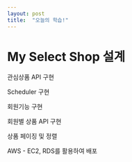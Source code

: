```yaml
---
layout: post
title:  "오늘의 학습!"
---
```


# My Select Shop 설계

관심상품 API 구현

Scheduler 구현

회원기능 구현

회원별 상품 API 구현

상품 페이징 및 정렬

AWS - EC2, RDS를 활용하여 배포
